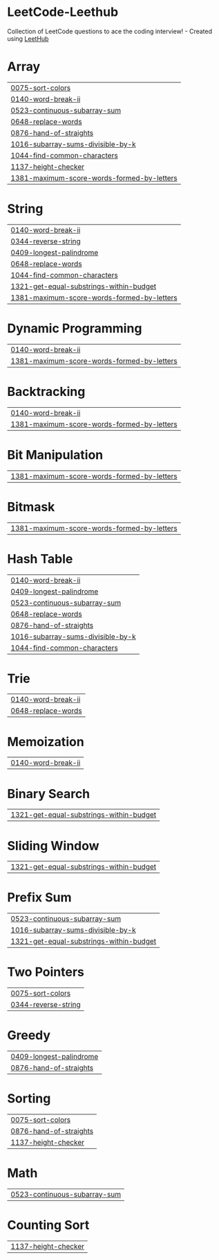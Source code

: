 # LeetCode-Leethub
Collection of LeetCode questions to ace the coding interview! - Created using [LeetHub](https://github.com/QasimWani/LeetHub)


# Array
|  |
| ------- |
| [0075-sort-colors](https://github.com/ashishkushwaha56/LeetCode-Leethub/tree/master/0075-sort-colors) |
| [0140-word-break-ii](https://github.com/ashishkushwaha56/LeetCode-Leethub/tree/master/0140-word-break-ii) |
| [0523-continuous-subarray-sum](https://github.com/ashishkushwaha56/LeetCode-Leethub/tree/master/0523-continuous-subarray-sum) |
| [0648-replace-words](https://github.com/ashishkushwaha56/LeetCode-Leethub/tree/master/0648-replace-words) |
| [0876-hand-of-straights](https://github.com/ashishkushwaha56/LeetCode-Leethub/tree/master/0876-hand-of-straights) |
| [1016-subarray-sums-divisible-by-k](https://github.com/ashishkushwaha56/LeetCode-Leethub/tree/master/1016-subarray-sums-divisible-by-k) |
| [1044-find-common-characters](https://github.com/ashishkushwaha56/LeetCode-Leethub/tree/master/1044-find-common-characters) |
| [1137-height-checker](https://github.com/ashishkushwaha56/LeetCode-Leethub/tree/master/1137-height-checker) |
| [1381-maximum-score-words-formed-by-letters](https://github.com/ashishkushwaha56/LeetCode-Leethub/tree/master/1381-maximum-score-words-formed-by-letters) |
# String
|  |
| ------- |
| [0140-word-break-ii](https://github.com/ashishkushwaha56/LeetCode-Leethub/tree/master/0140-word-break-ii) |
| [0344-reverse-string](https://github.com/ashishkushwaha56/LeetCode-Leethub/tree/master/0344-reverse-string) |
| [0409-longest-palindrome](https://github.com/ashishkushwaha56/LeetCode-Leethub/tree/master/0409-longest-palindrome) |
| [0648-replace-words](https://github.com/ashishkushwaha56/LeetCode-Leethub/tree/master/0648-replace-words) |
| [1044-find-common-characters](https://github.com/ashishkushwaha56/LeetCode-Leethub/tree/master/1044-find-common-characters) |
| [1321-get-equal-substrings-within-budget](https://github.com/ashishkushwaha56/LeetCode-Leethub/tree/master/1321-get-equal-substrings-within-budget) |
| [1381-maximum-score-words-formed-by-letters](https://github.com/ashishkushwaha56/LeetCode-Leethub/tree/master/1381-maximum-score-words-formed-by-letters) |
# Dynamic Programming
|  |
| ------- |
| [0140-word-break-ii](https://github.com/ashishkushwaha56/LeetCode-Leethub/tree/master/0140-word-break-ii) |
| [1381-maximum-score-words-formed-by-letters](https://github.com/ashishkushwaha56/LeetCode-Leethub/tree/master/1381-maximum-score-words-formed-by-letters) |
# Backtracking
|  |
| ------- |
| [0140-word-break-ii](https://github.com/ashishkushwaha56/LeetCode-Leethub/tree/master/0140-word-break-ii) |
| [1381-maximum-score-words-formed-by-letters](https://github.com/ashishkushwaha56/LeetCode-Leethub/tree/master/1381-maximum-score-words-formed-by-letters) |
# Bit Manipulation
|  |
| ------- |
| [1381-maximum-score-words-formed-by-letters](https://github.com/ashishkushwaha56/LeetCode-Leethub/tree/master/1381-maximum-score-words-formed-by-letters) |
# Bitmask
|  |
| ------- |
| [1381-maximum-score-words-formed-by-letters](https://github.com/ashishkushwaha56/LeetCode-Leethub/tree/master/1381-maximum-score-words-formed-by-letters) |
# Hash Table
|  |
| ------- |
| [0140-word-break-ii](https://github.com/ashishkushwaha56/LeetCode-Leethub/tree/master/0140-word-break-ii) |
| [0409-longest-palindrome](https://github.com/ashishkushwaha56/LeetCode-Leethub/tree/master/0409-longest-palindrome) |
| [0523-continuous-subarray-sum](https://github.com/ashishkushwaha56/LeetCode-Leethub/tree/master/0523-continuous-subarray-sum) |
| [0648-replace-words](https://github.com/ashishkushwaha56/LeetCode-Leethub/tree/master/0648-replace-words) |
| [0876-hand-of-straights](https://github.com/ashishkushwaha56/LeetCode-Leethub/tree/master/0876-hand-of-straights) |
| [1016-subarray-sums-divisible-by-k](https://github.com/ashishkushwaha56/LeetCode-Leethub/tree/master/1016-subarray-sums-divisible-by-k) |
| [1044-find-common-characters](https://github.com/ashishkushwaha56/LeetCode-Leethub/tree/master/1044-find-common-characters) |
# Trie
|  |
| ------- |
| [0140-word-break-ii](https://github.com/ashishkushwaha56/LeetCode-Leethub/tree/master/0140-word-break-ii) |
| [0648-replace-words](https://github.com/ashishkushwaha56/LeetCode-Leethub/tree/master/0648-replace-words) |
# Memoization
|  |
| ------- |
| [0140-word-break-ii](https://github.com/ashishkushwaha56/LeetCode-Leethub/tree/master/0140-word-break-ii) |
# Binary Search
|  |
| ------- |
| [1321-get-equal-substrings-within-budget](https://github.com/ashishkushwaha56/LeetCode-Leethub/tree/master/1321-get-equal-substrings-within-budget) |
# Sliding Window
|  |
| ------- |
| [1321-get-equal-substrings-within-budget](https://github.com/ashishkushwaha56/LeetCode-Leethub/tree/master/1321-get-equal-substrings-within-budget) |
# Prefix Sum
|  |
| ------- |
| [0523-continuous-subarray-sum](https://github.com/ashishkushwaha56/LeetCode-Leethub/tree/master/0523-continuous-subarray-sum) |
| [1016-subarray-sums-divisible-by-k](https://github.com/ashishkushwaha56/LeetCode-Leethub/tree/master/1016-subarray-sums-divisible-by-k) |
| [1321-get-equal-substrings-within-budget](https://github.com/ashishkushwaha56/LeetCode-Leethub/tree/master/1321-get-equal-substrings-within-budget) |
# Two Pointers
|  |
| ------- |
| [0075-sort-colors](https://github.com/ashishkushwaha56/LeetCode-Leethub/tree/master/0075-sort-colors) |
| [0344-reverse-string](https://github.com/ashishkushwaha56/LeetCode-Leethub/tree/master/0344-reverse-string) |
# Greedy
|  |
| ------- |
| [0409-longest-palindrome](https://github.com/ashishkushwaha56/LeetCode-Leethub/tree/master/0409-longest-palindrome) |
| [0876-hand-of-straights](https://github.com/ashishkushwaha56/LeetCode-Leethub/tree/master/0876-hand-of-straights) |
# Sorting
|  |
| ------- |
| [0075-sort-colors](https://github.com/ashishkushwaha56/LeetCode-Leethub/tree/master/0075-sort-colors) |
| [0876-hand-of-straights](https://github.com/ashishkushwaha56/LeetCode-Leethub/tree/master/0876-hand-of-straights) |
| [1137-height-checker](https://github.com/ashishkushwaha56/LeetCode-Leethub/tree/master/1137-height-checker) |
# Math
|  |
| ------- |
| [0523-continuous-subarray-sum](https://github.com/ashishkushwaha56/LeetCode-Leethub/tree/master/0523-continuous-subarray-sum) |
# Counting Sort
|  |
| ------- |
| [1137-height-checker](https://github.com/ashishkushwaha56/LeetCode-Leethub/tree/master/1137-height-checker) |